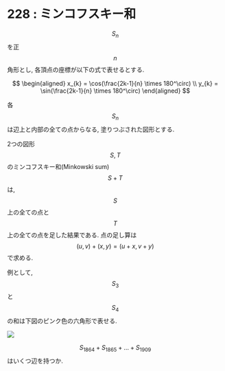 # 228 : ミンコフスキー和

$$S_{n}$$ を正 $$n$$ 角形とし, 各頂点の座標が以下の式で表せるとする.

$$
\begin{aligned}
x_{k} = \cos(\frac{2k-1}{n} \times 180^\circ) \\
y_{k} = \sin(\frac{2k-1}{n} \times 180^\circ)
\end{aligned}
$$

各 $$S_{n}$$ は辺上と内部の全ての点からなる, 塗りつぶされた図形とする.

2つの図形 $$S,T$$ のミンコフスキー和\(Minkowski sum\) $$S+T$$ は, $$S$$ 上の全ての点と $$T$$ 上の全ての点を足した結果である. 点の足し算は $$(u, v) + (x, y) = (u+x, v+y)$$ で求める.

例として, $$S_{3}$$ と $$S_{4}$$ の和は下図のピンク色の六角形で表せる.

![](https://projecteuler.net/project/images/p228.png)

$$S_{1864} + S_{1865} + \dots + S_{1909}$$ はいくつ辺を持つか.

